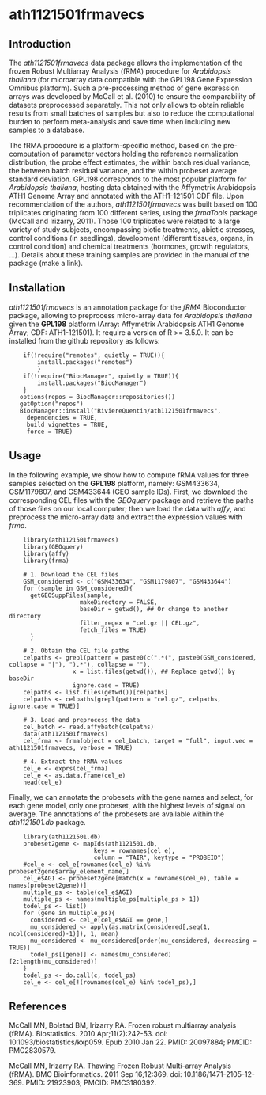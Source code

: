# ath1121501frmavecs

## Introduction

The *ath1121501frmavecs* data package allows the implementation of the frozen Robust Multiarray Analysis (fRMA) procedure for *Arabidopsis thaliana* (for microarray data compatible with the GPL198 Gene Expression Omnibus platform). Such a pre-processing method of gene expression arrays was developed by McCall et al. (2010) to ensure the comparability of datasets preprocessed separately. This not only allows to obtain reliable results from small batches of samples but also to reduce the computational burden to perform meta-analysis and save time when including new samples to a database.

The fRMA procedure is a platform-specific method, based on the pre-computation of parameter vectors holding the reference normalization distribution, the probe effect estimates, the within batch residual variance, the between batch residual variance, and the within probeset average standard deviation. GPL198 corresponds to the most popular platform for *Arabidopsis thaliana*, hosting data obtained with the Affymetrix Arabidopsis ATH1 Genome Array and annotated with the ATH1-121501 CDF file. Upon recommendation of the authors, *ath1121501frmavecs* was built based on 100 triplicates originating from 100 different series, using the *frmaTools* package (McCall and Irizarry, 2011). Those 100 triplicates were related to a large variety of study subjects, encompassing biotic treatments, abiotic stresses, control conditions (in seedlings), development (different tissues, organs, in control condition) and chemical treatments (hormones, growth regulators, ...). Details about these training samples are provided in the manual of the package (make a link).

## Installation

*ath1121501frmavecs*  is an annotation package for the *fRMA* Bioconductor package, allowing to preprocess micro-array data for *Arabidopsis thaliana* given the **GPL198** platform (Array: Affymetrix Arabidopsis ATH1 Genome Array; CDF: ATH1-121501). It require a version of R >= 3.5.0. It can be installed from the github repository as follows:

```
    if(!require("remotes", quietly = TRUE)){  
        install.packages("remotes")
        }
    if(!require("BiocManager", quietly = TRUE)){  
        install.packages("BiocManager")
    }
   options(repos = BiocManager::repositories())
   getOption("repos")
   BiocManager::install("RiviereQuentin/ath1121501frmavecs",                     
     dependencies = TRUE,                     
     build_vignettes = TRUE,
     force = TRUE)
```

## Usage

In the following example, we show how to compute fRMA values for three samples selected on the **GPL198** platform, namely: GSM433634, GSM1179807, and GSM433644 (GEO sample IDs). First, we download the corresponding CEL files with the *GEOquery* package and retrieve the paths of those files on our local computer; then we load the data with *affy*, and preprocess the micro-array data and extract the expression values with *frma*.

```
	library(ath1121501frmavecs)
	library(GEOquery)
	library(affy)
	library(frma)

	# 1. Download the CEL files
	GSM_considered <- c("GSM433634", "GSM1179807", "GSM433644")
	for (sample in GSM_considered){
	  getGEOSuppFiles(sample, 
		            makeDirectory = FALSE,
		            baseDir = getwd(), ## Or change to another directory
		            filter_regex = "cel.gz || CEL.gz",
		            fetch_files = TRUE)
	  }

	# 2. Obtain the CEL file paths
	celpaths <- grepl(pattern = paste0(c(".*(", paste0(GSM_considered, collapse = "|"), ").*"), collapse = ""), 
		          x = list.files(getwd()), ## Replace getwd() by baseDir
		          ignore.case = TRUE)
	celpaths <- list.files(getwd())[celpaths]
	celpaths <- celpaths[grepl(pattern = "cel.gz", celpaths, ignore.case = TRUE)]

	# 3. Load and preprocess the data
	cel_batch <- read.affybatch(celpaths)
	data(ath1121501frmavecs)
	cel_frma <- frma(object = cel_batch, target = "full", input.vec = ath1121501frmavecs, verbose = TRUE)

	# 4. Extract the fRMA values
	cel_e <- exprs(cel_frma)
	cel_e <- as.data.frame(cel_e)
	head(cel_e)
```

Finally, we can annotate the probesets with the gene names and select, for each gene model, only one probeset, with the highest levels of signal on average. The annotations of the probesets are available within the *ath1121501.db* package. 

```
	library(ath1121501.db)
	probeset2gene <- mapIds(ath1121501.db,
		                keys = rownames(cel_e),
		                column = "TAIR", keytype = "PROBEID")
	#cel_e <- cel_e[rownames(cel_e) %in% probeset2gene$array_element_name,]
	cel_e$AGI <- probeset2gene[match(x = rownames(cel_e), table = names(probeset2gene))]
	multiple_ps <- table(cel_e$AGI)
	multiple_ps <- names(multiple_ps[multiple_ps > 1])
	todel_ps <- list()
	for (gene in multiple_ps){
	  considered <- cel_e[cel_e$AGI == gene,]
	  mu_considered <- apply(as.matrix(considered[,seq(1, ncol(considered)-1)]), 1, mean)
	  mu_considered <- mu_considered[order(mu_considered, decreasing = TRUE)]
	  todel_ps[[gene]] <- names(mu_considered)[2:length(mu_considered)]
	}
	todel_ps <- do.call(c, todel_ps)
	cel_e <- cel_e[!(rownames(cel_e) %in% todel_ps),]
```


## References

McCall MN, Bolstad BM, Irizarry RA. Frozen robust multiarray analysis (fRMA). Biostatistics. 2010 Apr;11(2):242-53. doi: 10.1093/biostatistics/kxp059. Epub 2010 Jan 22. PMID: 20097884; PMCID: PMC2830579.

McCall MN, Irizarry RA. Thawing Frozen Robust Multi-array Analysis (fRMA). BMC Bioinformatics. 2011 Sep 16;12:369. doi: 10.1186/1471-2105-12-369. PMID: 21923903; PMCID: PMC3180392.
